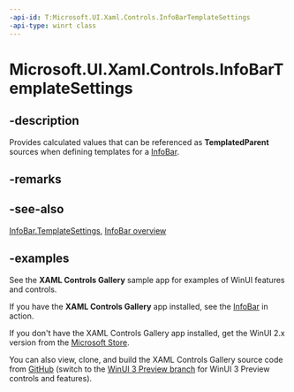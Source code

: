 ```yaml
---
-api-id: T:Microsoft.UI.Xaml.Controls.InfoBarTemplateSettings
-api-type: winrt class
---
```


# Microsoft.UI.Xaml.Controls.InfoBarTemplateSettings

<!--
public class InfoBarTemplateSettings : Windows.UI.Xaml.DependencyObject
-->


## -description

Provides calculated values that can be referenced as **TemplatedParent** sources when defining templates for a [InfoBar](infobar.md).

## -remarks

## -see-also

[InfoBar.TemplateSettings](infobar_templatesettings.md), [InfoBar overview](/windows/uwp/design/controls-and-patterns/infobar)

## -examples
See the **XAML Controls Gallery** sample app for examples of WinUI features and controls.

If you have the **XAML Controls Gallery** app installed, see the [InfoBar](xamlcontrolsgallery:/item/InfoBar) in action.

If you don't have the XAML Controls Gallery app installed, get the WinUI 2.x version from the [Microsoft Store](https://www.microsoft.com/p/xaml-controls-gallery/9msvh128x2zt).

You can also view, clone, and build the XAML Controls Gallery source code from [GitHub](https://github.com/Microsoft/Xaml-Controls-Gallery) (switch to the [WinUI 3 Preview branch](https://github.com/microsoft/Xaml-Controls-Gallery/tree/winui3preview) for WinUI 3 Preview controls and features).

